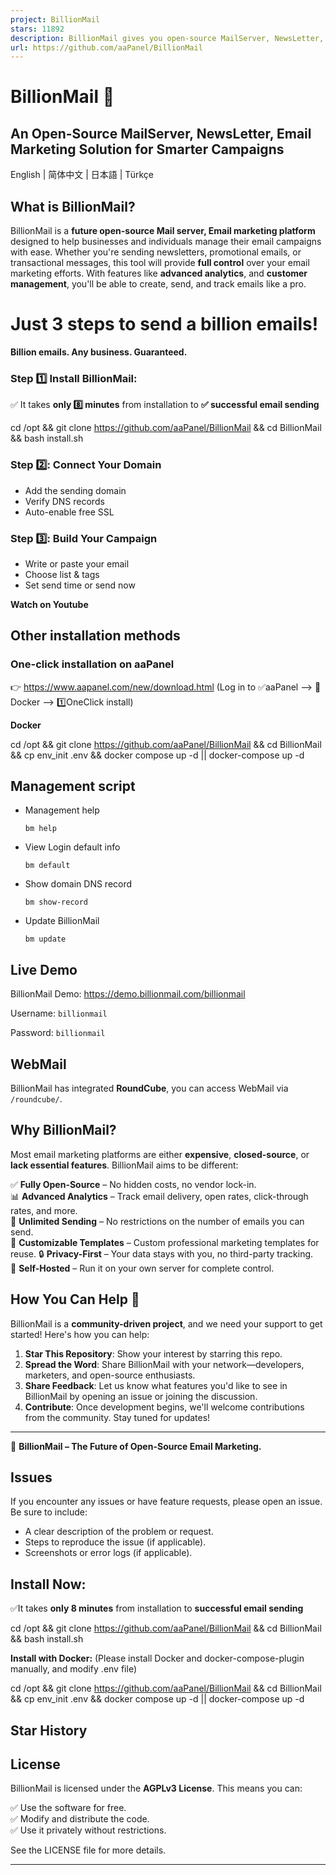 ```yaml
---
project: BillionMail
stars: 11892
description: BillionMail gives you open-source MailServer, NewsLetter,  Email Marketing — fully self-hosted, dev-friendly, and free from monthly fees. Join the discord: https://discord.gg/asfXzBUhZr
url: https://github.com/aaPanel/BillionMail
---
```


BillionMail 📧
==============

An Open-Source MailServer, NewsLetter, Email Marketing Solution for Smarter Campaigns
-------------------------------------------------------------------------------------

English | 简体中文 | 日本語 | Türkçe

  

What is BillionMail?
--------------------

BillionMail is a **future open-source Mail server, Email marketing platform** designed to help businesses and individuals manage their email campaigns with ease. Whether you're sending newsletters, promotional emails, or transactional messages, this tool will provide **full control** over your email marketing efforts. With features like **advanced analytics**, and **customer management**, you'll be able to create, send, and track emails like a pro.

Just 3 steps to send a billion emails!
======================================

**Billion emails. Any business. Guaranteed.**

### Step 1️⃣ Install BillionMail:

✅ It takes **only 8️⃣ minutes** from installation to **✅ successful email sending**

cd /opt && git clone https://github.com/aaPanel/BillionMail && cd BillionMail && bash install.sh

### Step 2️⃣: Connect Your Domain

-   Add the sending domain
-   Verify DNS records
-   Auto-enable free SSL

### Step 3️⃣: Build Your Campaign

-   Write or paste your email
-   Choose list & tags
-   Set send time or send now

  
**Watch on Youtube**

Other installation methods
--------------------------

### One-click installation on aaPanel

👉 https://www.aapanel.com/new/download.html (Log in to ✅aaPanel --> 🐳Docker --> 1️⃣OneClick install)

**Docker**

cd /opt && git clone https://github.com/aaPanel/BillionMail && cd BillionMail && cp env\_init .env && docker compose up -d || docker-compose up -d

Management script
-----------------

-   Management help
    
    `bm help`
    
-   View Login default info
    
    `bm default`
    
-   Show domain DNS record
    
    `bm show-record`
    
-   Update BillionMail
    
    `bm update`
    

Live Demo
---------

BillionMail Demo: https://demo.billionmail.com/billionmail

Username: `billionmail`

Password: `billionmail`

WebMail
-------

BillionMail has integrated **RoundCube**, you can access WebMail via `/roundcube/`.

Why BillionMail?
----------------

Most email marketing platforms are either **expensive**, **closed-source**, or **lack essential features**. BillionMail aims to be different:

✅ **Fully Open-Source** – No hidden costs, no vendor lock-in.  
📊 **Advanced Analytics** – Track email delivery, open rates, click-through rates, and more.  
📧 **Unlimited Sending** – No restrictions on the number of emails you can send.  
🎨 **Customizable Templates** – Custom professional marketing templates for reuse. 🔒 **Privacy-First** – Your data stays with you, no third-party tracking.  
🚀 **Self-Hosted** – Run it on your own server for complete control.

How You Can Help 🌟
-------------------

BillionMail is a **community-driven project**, and we need your support to get started! Here's how you can help:

1.  **Star This Repository**: Show your interest by starring this repo.
2.  **Spread the Word**: Share BillionMail with your network—developers, marketers, and open-source enthusiasts.
3.  **Share Feedback**: Let us know what features you'd like to see in BillionMail by opening an issue or joining the discussion.
4.  **Contribute**: Once development begins, we'll welcome contributions from the community. Stay tuned for updates!

* * *

📧 **BillionMail – The Future of Open-Source Email Marketing.**

Issues
------

If you encounter any issues or have feature requests, please open an issue. Be sure to include:

-   A clear description of the problem or request.
-   Steps to reproduce the issue (if applicable).
-   Screenshots or error logs (if applicable).

Install Now:
------------

✅It takes **only 8 minutes** from installation to **successful email sending**

cd /opt && git clone https://github.com/aaPanel/BillionMail && cd BillionMail && bash install.sh

**Install with Docker:** (Please install Docker and docker-compose-plugin manually, and modify .env file)

cd /opt && git clone https://github.com/aaPanel/BillionMail && cd BillionMail && cp env\_init .env && docker compose up -d || docker-compose up -d

Star History
------------

License
-------

BillionMail is licensed under the **AGPLv3 License**. This means you can:

✅ Use the software for free.  
✅ Modify and distribute the code.  
✅ Use it privately without restrictions.

See the LICENSE file for more details.

* * *
